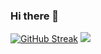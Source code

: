 ### Hi there 👋

[![GitHub Streak](http://github-readme-streak-stats.herokuapp.com?user=szcf-weiya&date_format=M%20j%5B%2C%20Y%5D)](https://git.io/streak-stats)
![](https://github-readme-stats.vercel.app/api?username=szcf-weiya&show_icons=true&hide_title=true&hide_border=true)

<!--
**szcf-weiya/szcf-weiya** is a ✨ _special_ ✨ repository because its `README.md` (this file) appears on your GitHub profile.

Here are some ideas to get you started:

- 🔭 I’m currently working on ...
- 🌱 I’m currently learning ...
- 👯 I’m looking to collaborate on ...
- 🤔 I’m looking for help with ...
- 💬 Ask me about ...
- 📫 How to reach me: ...
- 😄 Pronouns: ...
- ⚡ Fun fact: ...
-->
